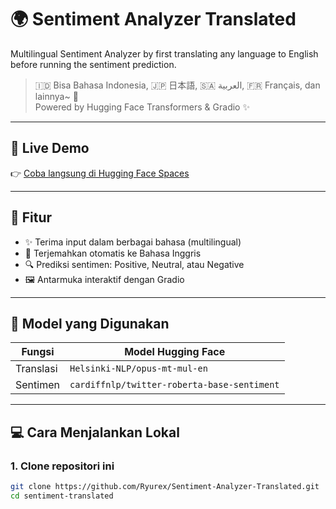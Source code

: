 # 🌍 Sentiment Analyzer Translated
Multilingual Sentiment Analyzer by first translating any language to English before running the sentiment prediction.

> 🇮🇩 Bisa Bahasa Indonesia, 🇯🇵 日本語, 🇸🇦 العربية, 🇫🇷 Français, dan lainnya~ 💖  
> Powered by Hugging Face Transformers & Gradio ✨

---

## 🚀 Live Demo
👉 [Coba langsung di Hugging Face Spaces](https://huggingface.co/spaces/Ryurex/sentiment-translated)

---

## 🎯 Fitur

- ✨ Terima input dalam berbagai bahasa (multilingual)
- 🔄 Terjemahkan otomatis ke Bahasa Inggris
- 🔍 Prediksi sentimen: Positive, Neutral, atau Negative
- 🖼️ Antarmuka interaktif dengan Gradio

---

## 🧠 Model yang Digunakan

| Fungsi           | Model Hugging Face |
|------------------|---------------------|
| Translasi        | `Helsinki-NLP/opus-mt-mul-en` |
| Sentimen         | `cardiffnlp/twitter-roberta-base-sentiment` |

---

## 💻 Cara Menjalankan Lokal

### 1. Clone repositori ini
```bash
git clone https://github.com/Ryurex/Sentiment-Analyzer-Translated.git
cd sentiment-translated
